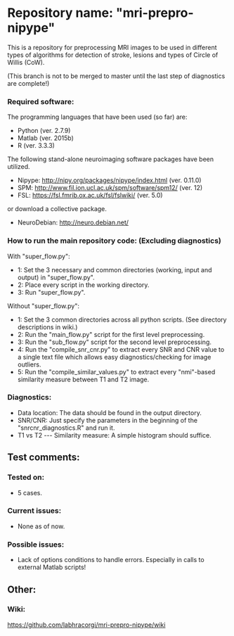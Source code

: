 # Repository name: "mri-prepro-nipype"
This is a repository for preprocessing MRI images to be used in different types of algorithms for detection of stroke, lesions and types of Circle of Willis (CoW).

(This branch is not to be merged to master until the last step of diagnostics are complete!)

### Required software:
The programming languages that have been used (so far) are:
- Python (ver. 2.7.9)
- Matlab (ver. 2015b)
- R (ver. 3.3.3)


The following stand-alone neuroimaging software packages have been utilized.
- Nipype: http://nipy.org/packages/nipype/index.html (ver. 0.11.0)
- SPM: http://www.fil.ion.ucl.ac.uk/spm/software/spm12/ (ver. 12)
- FSL: https://fsl.fmrib.ox.ac.uk/fsl/fslwiki/ (ver. 5.0)

or download a collective package.
- NeuroDebian: http://neuro.debian.net/




### How to run the main repository code: (Excluding diagnostics)
With "super_flow.py":
- 1: Set the 3 necessary and common directories (working, input and output) in "super_flow.py".
- 2: Place every script in the working directory.
- 3: Run "super_flow.py".

Without "super_flow.py":
- 1: Set the 3 common directories across all python scripts. (See directory descriptions in wiki.)
- 2: Run the "main_flow.py" script for the first level preprocessing.
- 3: Run the "sub_flow.py" script for the second level preprocessing.
- 4: Run the "compile_snr_cnr.py" to extract every SNR and CNR value to a single text file which allows easy diagnostics/checking for image outliers.
- 5: Run the "compile_similar_values.py" to extract every "nmi"-based similarity measure between T1 and T2 image.

### Diagnostics:
- Data location: The data should be found in the output directory.
- SNR/CNR: Just specify the parameters in the beginning of the "snrcnr_diagnostics.R" and run it.
- T1 vs T2 --- Similarity measure: A simple histogram should suffice.

## Test comments:
### Tested on:
- 5 cases.

### Current issues:
- None as of now.

### Possible issues:
- Lack of options conditions to handle errors. Especially in calls to external Matlab scripts!

## Other:
### Wiki:
https://github.com/labhracorgi/mri-prepro-nipype/wiki
